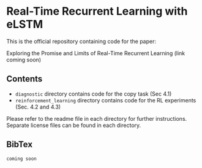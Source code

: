 # Real-Time Recurrent Learning with eLSTM

This is the official repository containing code for the paper:

Exploring the Promise and Limits of Real-Time Recurrent Learning (link coming soon)

## Contents
* `diagnostic` directory contains code for the copy task (Sec 4.1)
* `reinforcement_learning` directory contains code for the RL experiments (Sec. 4.2 and 4.3)

Please refer to the readme file in each directory for further instructions.
Separate license files can be found in each directory.

## BibTex
```
coming soon
```
